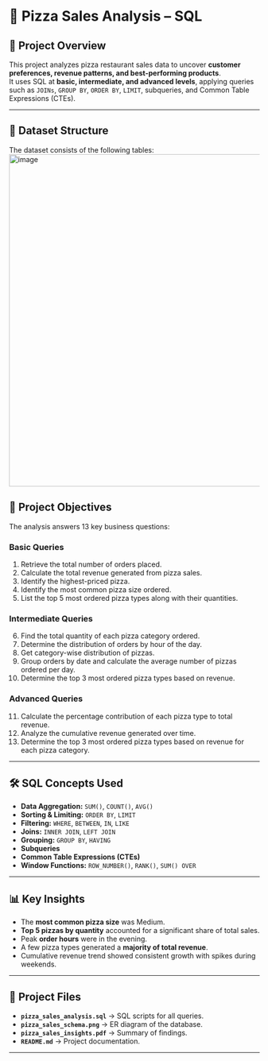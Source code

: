 # 🍕 Pizza Sales Analysis – SQL

## 📌 Project Overview
This project analyzes pizza restaurant sales data to uncover **customer preferences, revenue patterns, and best-performing products**.  
It uses SQL at **basic, intermediate, and advanced levels**, applying queries such as `JOINs`, `GROUP BY`, `ORDER BY`, `LIMIT`, subqueries, and Common Table Expressions (CTEs).

---

## 📂 Dataset Structure
The dataset consists of the following tables:
<img width="1207" height="669" alt="image" src="https://github.com/user-attachments/assets/c920aa2f-d82e-43ad-a4de-6841a31fa7ee" />


## 🎯 Project Objectives
The analysis answers 13 key business questions:

### **Basic Queries**
1. Retrieve the total number of orders placed.
2. Calculate the total revenue generated from pizza sales.
3. Identify the highest-priced pizza.
4. Identify the most common pizza size ordered.
5. List the top 5 most ordered pizza types along with their quantities.

### **Intermediate Queries**
6. Find the total quantity of each pizza category ordered.
7. Determine the distribution of orders by hour of the day.
8. Get category-wise distribution of pizzas.
9. Group orders by date and calculate the average number of pizzas ordered per day.
10. Determine the top 3 most ordered pizza types based on revenue.

### **Advanced Queries**
11. Calculate the percentage contribution of each pizza type to total revenue.
12. Analyze the cumulative revenue generated over time.
13. Determine the top 3 most ordered pizza types based on revenue for each pizza category.

---

## 🛠 SQL Concepts Used
- **Data Aggregation:** `SUM()`, `COUNT()`, `AVG()`
- **Sorting & Limiting:** `ORDER BY`, `LIMIT`
- **Filtering:** `WHERE`, `BETWEEN`, `IN`, `LIKE`
- **Joins:** `INNER JOIN`, `LEFT JOIN`
- **Grouping:** `GROUP BY`, `HAVING`
- **Subqueries**
- **Common Table Expressions (CTEs)**
- **Window Functions:** `ROW_NUMBER()`, `RANK()`, `SUM() OVER`

---

## 📊 Key Insights
- The **most common pizza size** was Medium.
- **Top 5 pizzas by quantity** accounted for a significant share of total sales.
- Peak **order hours** were in the evening.
- A few pizza types generated a **majority of total revenue**.
- Cumulative revenue trend showed consistent growth with spikes during weekends.

---

## 📂 Project Files
- **`pizza_sales_analysis.sql`** → SQL scripts for all queries.
- **`pizza_sales_schema.png`** → ER diagram of the database.
- **`pizza_sales_insights.pdf`** → Summary of findings.
- **`README.md`** → Project documentation.

---


